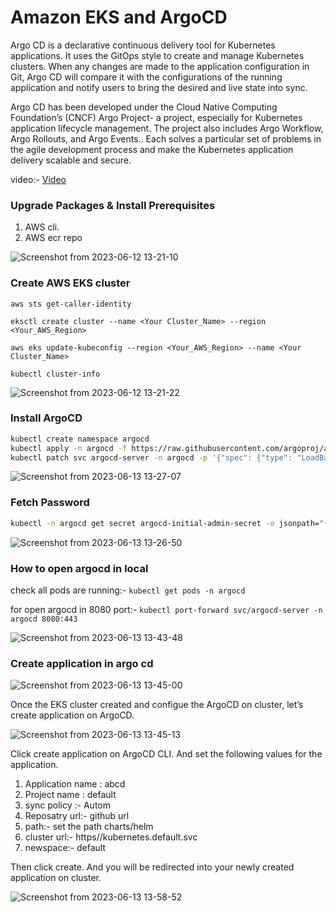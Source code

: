 # Amazon EKS and ArgoCD
Argo CD is a declarative continuous delivery tool for Kubernetes applications. It uses the GitOps style to create and manage Kubernetes clusters. When any changes are made to the application configuration in Git, Argo CD will compare it with the configurations of the running application and notify users to bring the desired and live state into sync.

Argo CD has been developed under the Cloud Native Computing Foundation’s (CNCF) Argo Project- a project, especially for Kubernetes application lifecycle management. The project also includes Argo Workflow, Argo Rollouts, and Argo Events.. Each solves a particular set of problems in the agile development process and make the Kubernetes application delivery scalable and secure.

video:- [Video](https://drive.google.com/file/d/1UIwsEz_pLyWRgBqc3X_Q-WJAWfds30Vy/view?usp=sharing)

### Upgrade Packages & Install Prerequisites

1. AWS cli.
2. AWS ecr repo

![Screenshot from 2023-06-12 13-21-10](https://github.com/gautam0101/argocd/assets/101164301/a5339399-2e0f-41f6-ae2a-fb60d1668c76)


### Create AWS EKS cluster

 `aws sts get-caller-identity`
 
 `eksctl create cluster --name <Your Cluster_Name> --region <Your_AWS_Region>`
 
 `aws eks update-kubeconfig --region <Your_AWS_Region> --name <Your Cluster_Name>`
 
 `kubectl cluster-info`
 
 ![Screenshot from 2023-06-12 13-21-22](https://github.com/gautam0101/argocd/assets/101164301/b1ceaabf-acf6-4195-8702-5b2a92c13bcb)


### Install ArgoCD
```sh
kubectl create namespace argocd
kubectl apply -n argocd -f https://raw.githubusercontent.com/argoproj/argo-cd/stable/manifests/install.yaml
kubectl patch svc argocd-server -n argocd -p '{"spec": {"type": "LoadBalancer"}}'
```
![Screenshot from 2023-06-13 13-27-07](https://github.com/gautam0101/argocd/assets/101164301/e21df28c-2c9c-42a5-93fe-15a11ede0b93)


### Fetch Password
```sh
kubectl -n argocd get secret argocd-initial-admin-secret -o jsonpath="{.data.password}" | base64 -d
```
![Screenshot from 2023-06-13 13-26-50](https://github.com/gautam0101/argocd/assets/101164301/77d1d87a-bb5d-4e2f-a064-4f85b356dc57)

### How to open argocd in local

check all pods are running:- `kubectl get pods -n argocd`

for open argocd in 8080 port:- `kubectl port-forward svc/argocd-server -n argocd 8080:443`

![Screenshot from 2023-06-13 13-43-48](https://github.com/gautam0101/argocd/assets/101164301/c4865920-22d2-49a4-b9fa-e6437206c620)

### Create application in argo cd

![Screenshot from 2023-06-13 13-45-00](https://github.com/gautam0101/argocd/assets/101164301/51d99469-b0f5-4127-b301-545e966acdcd)

Once the EKS cluster created and configue the ArgoCD on cluster, let’s create application on ArgoCD.

![Screenshot from 2023-06-13 13-45-13](https://github.com/gautam0101/argocd/assets/101164301/38fb0239-4455-4c5b-8c0e-7a401d7c3027)

Click create application on ArgoCD CLI. And set the following values for the application.

1. Application name : abcd
2. Project name : default
3. sync policy :- Autom
4. Reposatry url:- github url
5. path:- set the path charts/helm
6. cluster url:- https//kubernetes.default.svc
7. newspace:- default

Then click create. And you will be redirected into your newly created application on cluster.

![Screenshot from 2023-06-13 13-58-52](https://github.com/gautam0101/argocd/assets/101164301/0be75161-13d9-43dd-bf6c-1f55b84024f8)



